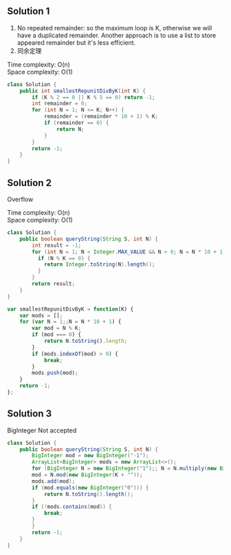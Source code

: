 ## Solution 1

1. No repeated remainder: so the maximum loop is K, otherwise we will have a duplicated remainder. Another approach is to use a list to store appeared remainder but it's less efficient.  
2. 同余定理

Time complexity: O(n)  
Space complexity: O(1) 

```java
class Solution {
    public int smallestRepunitDivByK(int K) {
        if (K % 2 == 0 || K % 5 == 0) return -1;
        int remainder = 0;
        for (int N = 1; N <= K; N++) {
            remainder = (remainder * 10 + 1) % K;
            if (remainder == 0) {
                return N;
            }
        }
        return -1;
    }
}
```

## Solution 2

Overflow

Time complexity: O(n)  
Space complexity: O(1)  

```java
class Solution {
    public boolean queryString(String S, int N) {
        int result = -1;
        for (int N = 1; N < Integer.MAX_VALUE && N > 0; N = N * 10 + 1) {
          if (N % K == 0) {
            return Integer.toString(N).length();
          }
        }
        return result;
    }
}
```

```javascript
var smallestRepunitDivByK = function(K) {
    var mods = [];
    for (var N = 1;;N = N * 10 + 1) {
        var mod = N % K;
        if (mod === 0) {
            return N.toString().length;
        }
        if (mods.indexOf(mod) > 0) {
            break;
        }
        mods.push(mod);
    }
    return -1;
};
```

## Solution 3

BigInteger Not accepted

```java
class Solution {
    public boolean queryString(String S, int N) {
        BigInteger mod = new BigInteger("-1");
        ArrayList<BigInteger> mods = new ArrayList<>();
        for (BigInteger N = new BigInteger("1");; N = N.multiply(new BigInteger("10")).add(new BigInteger("1"))) {
        mod = N.mod(new BigInteger(K + ""));
        mods.add(mod);
        if (mod.equals(new BigInteger("0"))) {
            return N.toString().length();
        }
        if (!mods.contains(mod)) {
            break;
        }
        }
        return -1;
    }
}
```